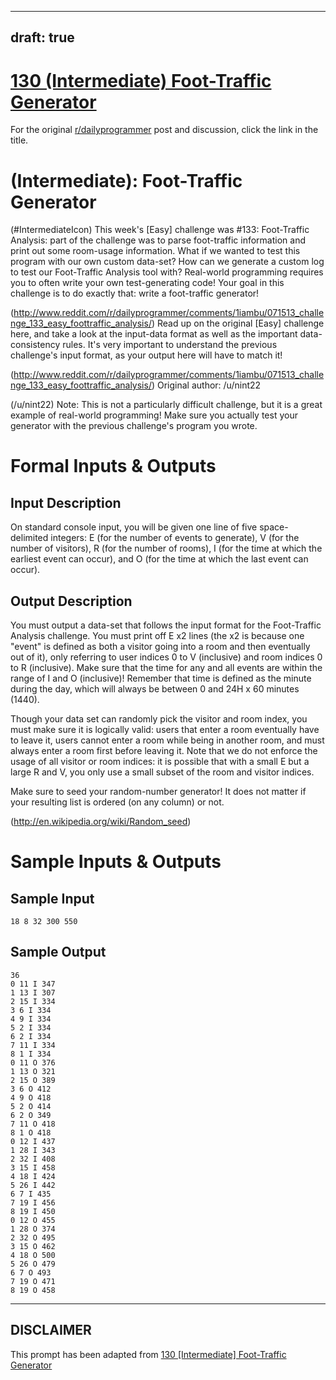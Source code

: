 ---
draft: true
----

# [130 (Intermediate) Foot-Traffic Generator](https://www.reddit.com/r/dailyprogrammer/comments/1ihm0q/071713_challenge_130_intermediate_foottraffic/)

For the original [r/dailyprogrammer](https://www.reddit.com/r/dailyprogrammer/) post and discussion, click the link in the title.

#  (Intermediate): Foot-Traffic Generator
(#IntermediateIcon)
This week's [Easy] challenge was #133: Foot-Traffic Analysis: part of the challenge was to parse foot-traffic information and print out some room-usage information. What if we wanted to test this program with our own custom data-set? How can we generate a custom log to test our Foot-Traffic Analysis tool with? Real-world programming requires you to often write your own test-generating code! Your goal in this challenge is to do exactly that: write a foot-traffic generator!

(http://www.reddit.com/r/dailyprogrammer/comments/1iambu/071513_challenge_133_easy_foottraffic_analysis/)
Read up on the original [Easy] challenge here, and take a look at the input-data format as well as the important data-consistency rules. It's very important to understand the previous challenge's input format, as your output here will have to match it!

(http://www.reddit.com/r/dailyprogrammer/comments/1iambu/071513_challenge_133_easy_foottraffic_analysis/)
Original author: /u/nint22

(/u/nint22)
Note: This is not a particularly difficult challenge, but it is a great example of real-world programming! Make sure you actually test your generator with the previous challenge's program you wrote.

# Formal Inputs & Outputs
## Input Description
On standard console input, you will be given one line of five space-delimited integers: E (for the number of events to generate), V (for the number of visitors), R (for the number of rooms), I (for the time at which the earliest event can occur), and O (for the time at which the last event can occur).

## Output Description
You must output a data-set that follows the input format for the Foot-Traffic Analysis challenge. You must print off E x2 lines (the x2 is because one "event" is defined as both a visitor going into a room and then eventually out of it), only referring to user indices 0 to V (inclusive) and room indices 0 to R (inclusive). Make sure that the time for any and all events are within the range of I and O (inclusive)! Remember that time is defined as the minute during the day, which will always be between 0 and 24H x 60 minutes (1440).

Though your data set can randomly pick the visitor and room index, you must make sure it is logically valid: users that enter a room eventually have to leave it, users cannot enter a room while being in another room, and must always enter a room first before leaving it. Note that we do not enforce the usage of all visitor or room indices: it is possible that with a small E but a large R and V, you only use a small subset of the room and visitor indices.

Make sure to seed your random-number generator! It does not matter if your resulting list is ordered (on any column) or not.

(http://en.wikipedia.org/wiki/Random_seed)
# Sample Inputs & Outputs
## Sample Input

```
18 8 32 300 550
```
## Sample Output

```
36
0 11 I 347
1 13 I 307
2 15 I 334
3 6 I 334
4 9 I 334
5 2 I 334
6 2 I 334
7 11 I 334
8 1 I 334
0 11 O 376
1 13 O 321
2 15 O 389
3 6 O 412
4 9 O 418
5 2 O 414
6 2 O 349
7 11 O 418
8 1 O 418
0 12 I 437
1 28 I 343
2 32 I 408
3 15 I 458
4 18 I 424
5 26 I 442
6 7 I 435
7 19 I 456
8 19 I 450
0 12 O 455
1 28 O 374
2 32 O 495
3 15 O 462
4 18 O 500
5 26 O 479
6 7 O 493
7 19 O 471
8 19 O 458
```

----
## **DISCLAIMER**
This prompt has been adapted from [130 [Intermediate] Foot-Traffic Generator](https://www.reddit.com/r/dailyprogrammer/comments/1ihm0q/071713_challenge_130_intermediate_foottraffic/
)
